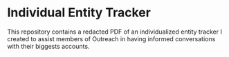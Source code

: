 # Individual Entity Tracker

This repository contains a redacted PDF of an individualized entity tracker I created to assist members of Outreach in having informed conversations with their biggests accounts. 

